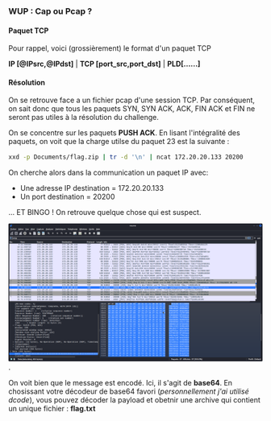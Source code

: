 ### WUP : Cap ou Pcap ?

#### Paquet TCP 
Pour rappel, voici (grossièrement) le format d'un paquet TCP

**IP [@IPsrc,@IPdst]** | **TCP [port_src,port_dst]** | **PLD[......]**

#### Résolution

On se retrouve face a un fichier pcap d'une session TCP. Par conséquent, on sait donc que tous les paquets SYN, SYN ACK, ACK, FIN ACK et FIN ne seront pas utiles à la résolution du challenge.

On se concentre sur les paquets **PUSH ACK**. En lisant l'intégralité des paquets, on voit que la charge utilse du paquet 23 est la suivante :  

```bash
xxd -p Documents/flag.zip | tr -d '\n' | ncat 172.20.20.133 20200
```

On cherche alors dans la communication un paquet IP avec:
* Une adresse IP destination = 172.20.20.133
* Un port destination = 20200

... ET BINGO ! On retrouve quelque chose qui est suspect.

![paquet_victorieux](foundflag.png "paquet de la victoire").

On voit bien que le message est encodé. Ici, il s'agit de **base64**. En chosissant votre décodeur de base64 favori (_personnellement j'ai utilisé dcode_), vous pouvez décoder la payload et obetnir une archive qui contient un unique fichier : **flag.txt**
